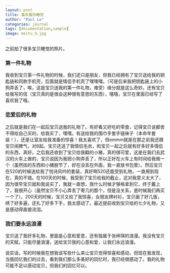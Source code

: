 ```yaml
---
layout: post
title: 喜欢看你睡觉
author: "Paul Le"
categories: journal
tags: [documentation,sample]
image: meitu_9.jpg
---
```




之前拍了很多宝贝睡觉的照片。

### 第一件礼物

我收到宝贝第一件礼物的时候，我们还只是朋友，但我已经拥有了宝贝送给我的钥匙链和同款手机壳，后面就是情侣手机壳了嘿嘿嘿。（可是后来我把钥匙链上的小狗弄丢了，唉，这是宝贝送我的第一件礼物，难受）缘分就是这么奇妙。还有宝贝给我写的信（宝贝真的是很会这种很有意思的东西），嘻嘻，宝贝在里面已经写了喜欢我了哦。

### 恋爱后的礼物

之后就是我们在一起后宝贝送我的礼物了。有好看又好吃的零食，记得宝贝说都舍不得给自己买的，给我买了，嘿嘿。有送给我的围巾手套手链袜子（本命年套装！），还是让室友给我准备的惊喜！我太喜欢了，但emmm就是在那之前我还跟宝贝闹脾气，对8起。宝贝还送了我情侣毛衣，和宝贝一起之后就有好多好多情侣的东西，真好。之后我还收到了宝贝给我戳的小猪，真的很可爱，这是在我们去武汉的火车上做的，宝贝说因为我把小狗弄丢了，所以正好在火车上有时间给我做一个（虽然挂的东西和小猪脱节了，好在没丢在外面，我一直放书包里）。然后宝贝在520的时候送给我了悦诗风吟的套装，真好啊520还能受到礼物，一直用到现在，真的不错。在100天的时候，我受到了宝贝给我的截止，这对我意义太大了，因为很早宝贝就和我说买了，我就一直想，我什么时候才够格拿到它，终于戴上了，我很开心（虽然宝贝不小心弄丢了寄几的那个，但是没关系，是时候我们再买一个了）。200天的时候，宝贝又给了我惊喜，女朋友牌衬衫，宝贝画了好几版，绣了好多遍，还扎了好多下手，我太感动了。最近提前收到宝贝给的七夕礼物，又是感动得直接流泪。

### 我们要永远浪漫

宝贝送了我好多礼物，里面是心意和爱意，还有独属于张梓琪的浪漫。我没有宝贝的天赋，只能尽量浪漫，送给宝贝我的心意和爱，让我们永远浪漫。

说实话，写的时候我在想我该写些什么来让宝贝觉得惊喜和感动，但现在我发现，当我回忆我们的过去，看到我们那么多美好的回忆时，我已经很感动了。我的礼物可能不足以感动宝贝，但我们的回忆可以。
